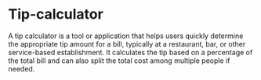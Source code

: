 # Tip-calculator
A tip calculator is a tool or application that helps users quickly determine the appropriate tip amount for a bill, typically at a restaurant, bar, or other service-based establishment. It calculates the tip based on a percentage of the total bill and can also split the total cost among multiple people if needed.
